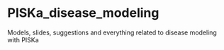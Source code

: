 # PISKa_disease_modeling
Models, slides, suggestions and everything related to disease modeling with PISKa

